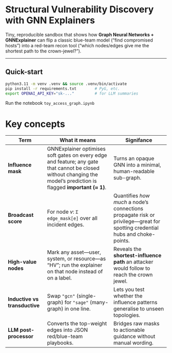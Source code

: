 # Structural Vulnerability Discovery with GNN Explainers

Tiny, reproducible sandbox that shows how **Graph Neural Networks + GNNExplainer**
can flip a classic blue-team model (“find compromised hosts”) into a
red-team recon tool (“which nodes/edges give me the shortest path to the crown-jewel?”).

---

## Quick-start

```bash
python3.11 -m venv .venv && source .venv/bin/activate
pip install -r requirements.txt        # PyG, etc.
export OPENAI_API_KEY="sk-..."         # for LLM summaries
```

Run the notebook `toy_access_graph.ipynb`

# Key concepts

| Term                          | What it means                                                                                                                                                       | Signifance                                                                                                                |
| ----------------------------- | ------------------------------------------------------------------------------------------------------------------------------------------------------------------- | --------------------------------------------------------------------------------------------------------------------------- |
| **Influence mask**            | GNNExplainer optimises soft gates on every edge and feature; any gate that cannot be closed without changing the model’s prediction is flagged **important (≈ 1)**. | Turns an opaque GNN into a minimal, human-readable sub-graph.                                                               |
| **Broadcast score**           | For node *v*:  `Σ edge_mask[e]`  over all incident edges.                                                                                                           | Quantifies *how much* a node’s connections propagate risk or privilege—great for spotting credential hubs and choke-points. |
| **High-value nodes**          | Mark any asset—user, system, or resource—as “HV”; run the explainer on that node instead of on a label.                                                             | Reveals the **shortest-influence path** an attacker would follow to reach the crown jewel.                                  |
| **Inductive vs transductive** | Swap `"gcn"` (single-graph) for `"sage"` (many-graph) in one line.                                                                                                  | Lets you test whether the influence patterns generalise to unseen topologies.                                               |
| **LLM post-processor**        | Converts the top-weight edges into JSON red/blue-team playbooks.                                                                                                    | Bridges raw masks to actionable guidance without manual wording.                                                             |
